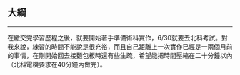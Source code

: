 ## 大綱
---
在繳交完學習歷程之後，就要開始著手準備術科實作，6/30就要去北科考試。對我來說，練習的時間不能說是很充裕，而且自己距離上一次實作已經是一兩個月前的事情，在剛開始回去接麵包板時還有些生疏，希望能把時間壓縮在二十分鐘以內（北科電機要求在40分鐘內做完）。

